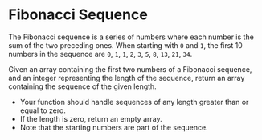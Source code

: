 # Fibonacci Sequence

The Fibonacci sequence is a series of numbers where each number is the sum of the two preceding ones. When starting with `0` and `1`, the first 10 numbers in the sequence are `0`, `1`, `1`, `2`, `3`, `5`, `8`, `13`, `21`, `34`.

Given an array containing the first two numbers of a Fibonacci sequence, and an integer representing the length of the sequence, return an array containing the sequence of the given length.

-   Your function should handle sequences of any length greater than or equal to zero.
-   If the length is zero, return an empty array.
-   Note that the starting numbers are part of the sequence.